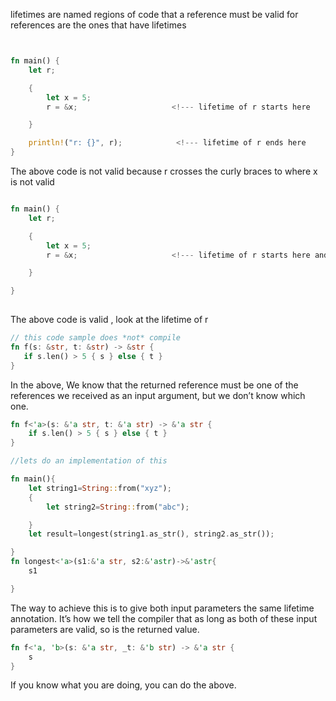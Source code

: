 lifetimes are named regions of code that a reference must be valid for
references are the ones that have lifetimes
```rust


fn main() {
    let r;

    {
        let x = 5;
        r = &x;                     <!--- lifetime of r starts here

    }

    println!("r: {}", r);            <!--- lifetime of r ends here
} 

```
The above code is not valid because r crosses the curly braces to where x is not valid

                                  
``` rust

fn main() {
    let r;

    {
        let x = 5;
        r = &x;                     <!--- lifetime of r starts here and ends here since

    }

} 
                                  
```
 The above code is valid , look at the lifetime of r

 ```rust 
// this code sample does *not* compile
fn f(s: &str, t: &str) -> &str {
    if s.len() > 5 { s } else { t }
}
```
In the above, We know that the returned reference must be one of the references we received as an input argument, but we don’t know which one.

```rust
fn f<'a>(s: &'a str, t: &'a str) -> &'a str {
    if s.len() > 5 { s } else { t }
}

```

```rust
//lets do an implementation of this

fn main(){
    let string1=String::from("xyz");
    {
        let string2=String::from("abc");

    }
    let result=longest(string1.as_str(), string2.as_str());

}
fn longest<'a>(s1:&'a str, s2:&'astr)->&'astr{
    s1

}

```

The way to achieve this is to give both input parameters the same lifetime annotation. It’s how we tell the compiler that as long as both of these input parameters are valid, so is the returned value.

```rust
fn f<'a, 'b>(s: &'a str, _t: &'b str) -> &'a str {
    s
}

```
If you know what you are doing, you can do the above.

